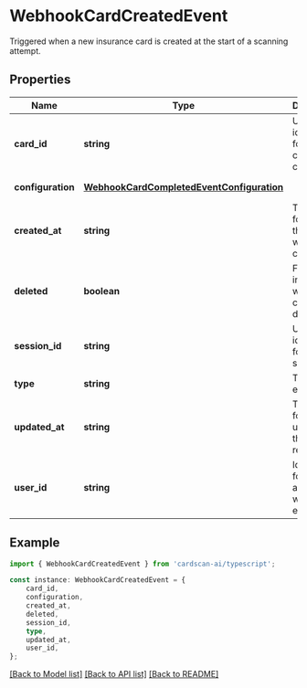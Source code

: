 # WebhookCardCreatedEvent

Triggered when a new insurance card is created at the start of a scanning attempt.

## Properties

Name | Type | Description | Notes
------------ | ------------- | ------------- | -------------
**card_id** | **string** | Unique identifier for the created card. | [default to undefined]
**configuration** | [**WebhookCardCompletedEventConfiguration**](WebhookCardCompletedEventConfiguration.md) |  | [default to undefined]
**created_at** | **string** | Timestamp for when the card was created. | [default to undefined]
**deleted** | **boolean** | Flag indicating whether the card is deleted. | [default to undefined]
**session_id** | **string** | Unique identifier for the session. | [default to undefined]
**type** | **string** | Type of event. | [default to undefined]
**updated_at** | **string** | Timestamp for the last update to the card record. | [default to undefined]
**user_id** | **string** | Identifier for the user associated with the event. | [default to undefined]

## Example

```typescript
import { WebhookCardCreatedEvent } from 'cardscan-ai/typescript';

const instance: WebhookCardCreatedEvent = {
    card_id,
    configuration,
    created_at,
    deleted,
    session_id,
    type,
    updated_at,
    user_id,
};
```

[[Back to Model list]](../README.md#documentation-for-models) [[Back to API list]](../README.md#documentation-for-api-endpoints) [[Back to README]](../README.md)
